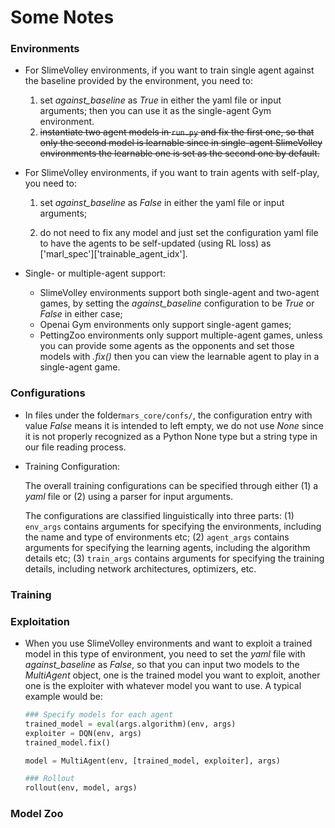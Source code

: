 # Some Notes

### Environments

* For SlimeVolley environments, if you want to train single agent against the baseline provided by the environment, you need to: 
  1. set *against_baseline* as *True* in either the yaml file or input arguments; then you can use it as the single-agent Gym environment.
  2. ~~instantiate two agent models in `run.py` and fix the first one, so that only the second model is learnable since in single-agent SlimeVolley environments the learnable one is set as the second one by default.~~

* For SlimeVolley environments, if you want to train agents with self-play, you need to:

  1. set *against_baseline* as *False* in either the yaml file or input arguments;

  2. do not need to fix any model and just set the configuration yaml file to have the agents to be self-updated (using RL loss) as ['marl_spec']\['trainable_agent_idx'].

* Single- or multiple-agent support:
  * SlimeVolley environments support both single-agent and two-agent games, by setting the *against_baseline* configuration to be *True* or *False* in either case;
  * Openai Gym environments only support single-agent games;
  * PettingZoo environments only support multiple-agent games, unless you can provide some agents as the opponents and set those models with *.fix()* then you can view the learnable agent to play in a single-agent game. 

### Configurations

* In files under the folder`mars_core/confs/`, the configuration entry with value *False* means it is intended to left empty, we do not use *None* since it is not properly recognized as a Python None type but a string type in our file reading process.

* Training Configuration: 

  The overall training configurations can be specified through either (1) a *yaml* file or (2) using a parser for input arguments.  

  The configurations are classified linguistically into three parts: (1) `env_args` contains arguments for specifying the environments, including the name and type of environments etc; (2) `agent_args` contains arguments for specifying the learning agents, including the algorithm details etc; (3) `train_args` contains arguments for specifying the training details, including network architectures, optimizers, etc. 

### Training



### Exploitation

* When you use SlimeVolley environments and want to exploit a trained model in this type of environment, you need to set the *yaml* file with *against_baseline* as *False*, so that you can input two models to the *MultiAgent* object, one is the trained model you want to exploit, another one is the exploiter with whatever model you want to use. A typical example would be: 

  ```python
  ### Specify models for each agent
  trained_model = eval(args.algorithm)(env, args)
  exploiter = DQN(env, args)
  trained_model.fix()
  
  model = MultiAgent(env, [trained_model, exploiter], args)
  
  ### Rollout
  rollout(env, model, args)
  ```

   

### Model Zoo

